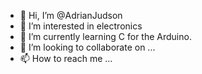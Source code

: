- 👋 Hi, I’m @AdrianJudson
- 👀 I’m interested in electronics
- 🌱 I’m currently learning C for the Arduino.
- 💞️ I’m looking to collaborate on ...
- 📫 How to reach me ...

<!---
AdrianJudson/AdrianJudson is a ✨ special ✨ repository because its `README.md` (this file) appears on your GitHub profile.
You can click the Preview link to take a look at your changes.
--->
